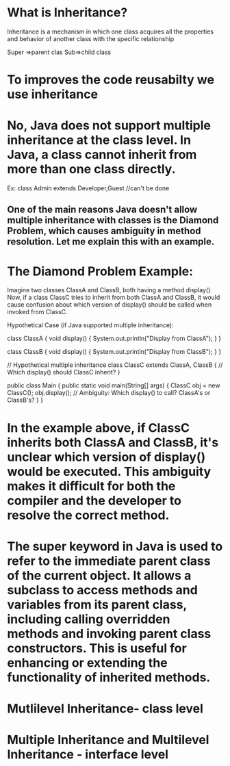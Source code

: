 # What is Inheritance?
Inheritance is a mechanism in which one class acquires all the properties and behavior of another class with the specific relationship


Super =>parent clas
Sub=>child class

# To improves the code reusabilty we use inheritance

# No, Java does not support multiple inheritance at the class level. In Java, a class cannot inherit from more than one class directly. 
Ex: class Admin extends Developer,Guest //can't be done


## One of the main reasons Java doesn't allow multiple inheritance with classes is the Diamond Problem, which causes ambiguity in method resolution. Let me explain this with an example.

# The Diamond Problem Example:
Imagine two classes ClassA and ClassB, both having a method display(). Now, if a class ClassC tries to inherit from both ClassA and ClassB, it would cause confusion about which version of display() should be called when invoked from ClassC.

Hypothetical Case (if Java supported multiple inheritance):

class ClassA {
    void display() {
        System.out.println("Display from ClassA");
    }
}

class ClassB {
    void display() {
        System.out.println("Display from ClassB");
    }
}

// Hypothetical multiple inheritance
class ClassC extends ClassA, ClassB {
    // Which display() should ClassC inherit?
}

public class Main {
    public static void main(String[] args) {
        ClassC obj = new ClassC();
        obj.display();  // Ambiguity: Which display() to call? ClassA's or ClassB's?
    }
}

 # In the example above, if ClassC inherits both ClassA and ClassB, it's unclear which version of display() would be executed. This ambiguity makes it difficult for both the compiler and the developer to resolve the correct method.


 # The super keyword in Java is used to refer to the immediate parent class of the current object. It allows a subclass to access methods and variables from its parent class, including calling overridden methods and invoking parent class constructors. This is useful for enhancing or extending the functionality of inherited methods.


 # Mutlilevel Inheritance- class level
 # Multiple Inheritance and Multilevel Inheritance  - interface level